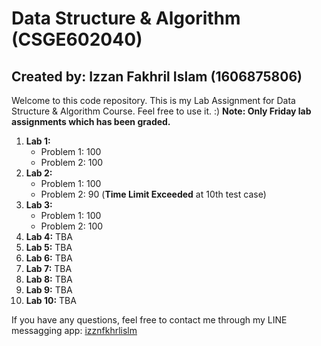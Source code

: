 Data Structure & Algorithm (CSGE602040)
========
## Created by: Izzan Fakhril Islam (1606875806)

Welcome to this code repository.
This is my Lab Assignment for Data Structure & Algorithm Course.
Feel free to use it. :)
**Note: Only Friday lab assignments which has been graded.**

1. **Lab 1:**
	- Problem 1: 100
	- Problem 2: 100
2. **Lab 2:**
	- Problem 1: 100
	- Problem 2: 90 (**Time Limit Exceeded** at 10th test case)
3. **Lab 3:**
	- Problem 1: 100
	- Problem 2: 100
4. **Lab 4:**
	TBA
5. **Lab 5:**
	TBA
6. **Lab 6:**
	TBA
7. **Lab 7:**
	TBA
8. **Lab 8:**
	TBA
9. **Lab 9:**
	TBA
10. **Lab 10:**
	TBA

If you have any questions, feel free to contact me through my
LINE messagging app: [izznfkhrlislm](http://line.me/ti/p/~izznfkhrlislm)
